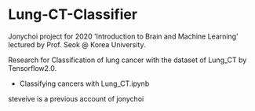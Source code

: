 # Lung-CT-Classifier

Jonychoi project for 2020 'Introduction to Brain and Machine Learning' lectured by Prof. Seok @ Korea University.

Research for Classification of lung cancer with the dataset of Lung_CT by Tensorflow2.0.

- Classifying cancers with Lung_CT.ipynb

steveive is a previous account of jonychoi
